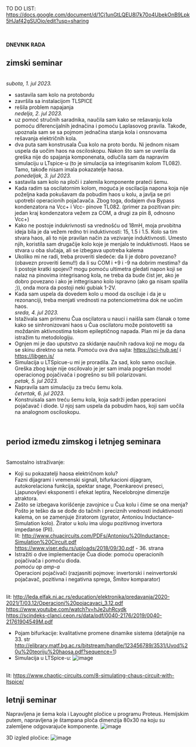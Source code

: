 TO DO LIST: https://docs.google.com/document/d/1Cj1unGtLQEU8l7k70o4UbekOnB9Lpk5HJaf42gSUOio/edit?usp=sharing

<br><br>**DNEVNIK RADA**
## zimski seminar
<br>_subota, 1. jul 2023._
- sastavila sam kolo na protobordu
- završila sa instalacijom TLSPICE
- rešila problem napajanja
<br>_nedelja, 2. jul 2023._
- uz pomoć stručnih saradnika, naučila sam kako se rešavanju kola pomoću diferencijalnih jednačina i pomoću Laplasovog pravila. Takođe, upoznala sam se sa pojmom jednačina stanja kola i onsnovama rešavanja električnih kola. 
- dva puta sam konstrusala Čua kolo na proto bordu. Ni jednom nisam uspela da uočim haos na osciloskopu. Nakon što sam se uverila da greška nije do spajanja komponenata, odlučila sam da napravim simulaciju u LTspice-u (to je simulacija sa integrisanim kolom TL082). Tamo, takođe nisam imala pokazatelje haosa. 
<br>_ponedeljak, 3. jul 2023._
- sastavila sam kolo na ploči i zalemila komponente prateći šemu.
- Kada radim sa oscilatornim kolom, moguća je oscilacija napona koja nije poželjna kada pokušavam da pobudim haos u kolu, a javlja se pri upotrebi operacionih pojačavača. Zbog toga, dodajem dva Bypass kondenzatora na Vcc+ i  Vcc- pinove TL082. (primer za pozitivan pin: jedan kraj kondenzatora vežem za COM, a drugi za pin 8, odnosno Vcc+)
- Kako ne postoje indukrivnosti sa vrednošću od 18mH, moja prvobitna ideja bila je da vežem redno tri induktivnosti: 15, 1.5 i 1.5. Kolo sa tim stvara haos, ali to nije pravilan način za vezivanje induktivnosti. Umesto njih, koristila sam drugačije kolo koje je menjalo te induktivnosti. Haos se stvara u oba slučaja, ali se izbegava upotreba kalema 
- Ukoliko mi ne radi, treba proveriti sledeće: da li je dobro povezano? (obavezn proveriti šemu!!) da li su COM i +9 i -9 na dobrim mestima? da li postoje kratki spojevi? mogu pomoću ultimetra gledati napon koji se nalaz na pinovima integrisanog kola, ne treba da bude čist jer, ako je dobro povezano i ako je inttegrisano kolo ispravno (ako ga nisam spalila ;)), onda mora da postoji neki gubiak 1-2V.
- Kada sam uspela da dovedem kolo u mood da osciluje i da je u rezonanciji, treba menjati vrednosti na potenciometrima dok ne uočim haos.
<br>_sreda, 4. jul 2023._
- Istaživala sam primenu Čua oscilatora u nauci i naišla sam članak o tome kako se sinhronizovani haos u Čua oscilatoru može poistovetiti sa moždanim aktivnostima tokom epileptičnog napada. Plan mi je da dana istražim tu metodologiju.
- Ognjen mi je dao uputstvo za skidanje naučnih radova koji ne mogu da se skinu direktno sa neta. Pomoću ova dva sajta: https://sci-hub.se/ i https://libgen.is/
- Simulacija u LTSpicue-u mi je proradila. Za sad, kolo samo osciluje. Greška zbog koje nije oscilovalo je jer sam imala pogrešan model operacionog pojačivača i pogrešno su bili polarizovani.
<br>_petak, 5. jul 2023._
- Napravila sam simulaciju za treću šemu kola. 
<br>_četvrtak, 6. jul 2023._
- Konstruisala sam treću šemu kola, koja sadrži jedan pperacioni pojačavač i diode. U njoj sam uspela da pobudim haos, koji sam uočila na analognom osciloskopu.
<br>

## period između zimskog i letnjeg seminara

<br>Samostalno istraživanje: 
- Koji su pokazatelji haosa električnom kolu?
<br> Fazni dijagrami i vremenski signali, bifurkacioni dijagram, autokorelaciona funkcija, spektar snage, Poenkareovi preseci, Ljapunovljevi eksponenti i efekat leptira, Necelobrojne dimenzije atraktora.
- Zašto se izbegava korišćenje zavojnice u Čua kolu i čime se ona menja? 
<br>Pošto je teško da se dođe do tačnih i preciznih vrednosti induktivnosti kalema, on se zamenjuje žiratorom (gyrator, Antoniou Inductance-Simulation kolo). Žirator u kolu ima ulogu pozitivnog invertora impedanse (PII). 
<br> lit: http://www.chuacircuits.com/PDFs/Antoniou%20Inductance-Simulation%20Circuit.pdf
<br> https://www.viser.edu.rs/uploads/2018/09/30.pdf - 36. strana
- Istražiti o dve implementacije Čua diode: pomoću operacionih pojačivača i pomoću dioda. 
<br> *pomoću op amp-a*
<br> Operacioni pojačivači (razjasniti pojmove: invertorski i neinvertorski pojačavač, pozitivna i negativna sprega, Šmitov komparator)

<br> lit: http://leda.elfak.ni.ac.rs/education/elektronika/predavanja/2020-2021/T/03.12/Operacioni%20pojacavaci_3.12.pdf
<br> https://www.youtube.com/watch?v=hJe2uhRcydk
<br> https://scindeks-clanci.ceon.rs/data/pdf/0040-2176/2019/0040-21761904549M.pdf

- Pojam bifurkacije: kvalitativne promene dinamike sistema (detaljnije na 33. str http://elibrary.matf.bg.ac.rs/bitstream/handle/123456789/3531/Uvod%20u%20teoriju%20haosa.pdf?sequence=1)
- Simulacija u LTSpice-u: 
![image](https://github.com/jovanajanjatovic/Haos-u-Cua-oscilatoru/assets/112614758/9280739d-9510-4c59-ac32-1953819501d8)


<br> lit: https://www.chaotic-circuits.com/8-simulating-chaus-circuit-with-ltspice/

## letnji seminar 
 Napravljena je šema kola i Layought pločice u programu Proteus. Hemijskim putem, napravljena je štampana ploča dimenzija 80x30 na koju su zalemljene odgovarajuće komponente.
 ![image](https://github.com/jovanajanjatovic/Haos-u-Cua-oscilatoru/assets/112614758/6fc108e1-e7b9-4d62-ab2a-20a3b23d88e3)

 3D izgled pločice:
 ![image](https://github.com/jovanajanjatovic/Haos-u-Cua-oscilatoru/assets/112614758/78a7a294-973a-4b40-af1c-f9e920053863)

 


